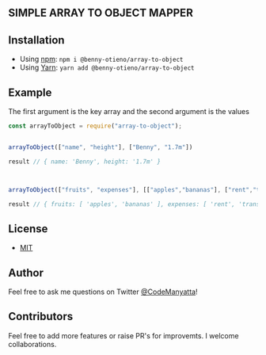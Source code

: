 ## SIMPLE ARRAY TO OBJECT MAPPER



## Installation

- Using [npm](https://www.npmjs.com/#getting-started): `npm i @benny-otieno/array-to-object`
- Using [Yarn](https://yarnpkg.com/): `yarn add @benny-otieno/array-to-object`



## Example
The first argument is the key array and the second argument is the values

```jsx
const arrayToObject = require("array-to-object");


arrayToObject(["name", "height"], ["Benny", "1.7m"])

result // { name: 'Benny', height: '1.7m' }



arrayToObject(["fruits", "expenses"], [["apples","bananas"], ["rent","transport"]])

result // { fruits: [ 'apples', 'bananas' ], expenses: [ 'rent', 'transport' ] }


```


## License

- [MIT](LICENSE)

## Author

Feel free to ask me questions on Twitter [@CodeManyatta](https://twitter.com/CodeManyatta)! 


## Contributors

Feel free to add more features or raise PR's for improvemts. I welcome collaborations.